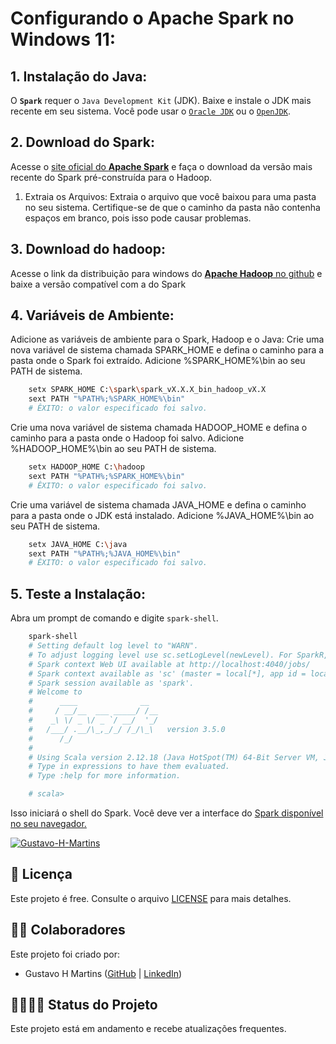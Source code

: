 # Configurando o Apache Spark no Windows 11:

## 1. Instalação do Java:

O **`Spark`** requer o `Java Development Kit` (JDK). Baixe e instale o JDK mais recente em seu sistema. Você pode usar o [`Oracle JDK`](https://www.oracle.com/java/technologies/downloads/#jdk21-windows) ou o [`OpenJDK`](https://learn.microsoft.com/pt-br/java/openjdk/download).

## 2. Download do Spark:

Acesse o [site oficial do **Apache Spark**](https://spark.apache.org/downloads.html) e faça o download da versão mais recente do Spark pré-construída para o Hadoop.

1. Extraia os Arquivos:
    Extraia o arquivo que você baixou para uma pasta no seu sistema. Certifique-se de que o caminho da pasta não contenha espaços em branco, pois isso pode causar problemas.

## 3. Download do hadoop:

Acesse o link da distribuição para windows do [**Apache Hadoop** no github](https://github.com/cdarlint/winutils) e baixe a versão compatível com a do Spark

## 4. Variáveis de Ambiente:

Adicione as variáveis de ambiente para o Spark, Hadoop e o Java:
Crie uma nova variável de sistema chamada SPARK_HOME e defina o caminho para a pasta onde o Spark foi extraído.
Adicione %SPARK_HOME%\bin ao seu PATH de sistema.

```bash
    setx SPARK_HOME C:\spark\spark_vX.X.X_bin_hadoop_vX.X
    sext PATH "%PATH%;%SPARK_HOME%\bin"
    # ÊXITO: o valor especificado foi salvo.
```

Crie uma nova variável de sistema chamada HADOOP_HOME e defina o caminho para a pasta onde o Hadoop foi salvo.
Adicione %HADOOP_HOME%\bin ao seu PATH de sistema.
```bash
    setx HADOOP_HOME C:\hadoop
    sext PATH "%PATH%;%SPARK_HOME%\bin"
    # ÊXITO: o valor especificado foi salvo.
```
Crie uma variável de sistema chamada JAVA_HOME e defina o caminho para a pasta onde o JDK está instalado.
Adicione %JAVA_HOME%\bin ao seu PATH de sistema.
```bash
    setx JAVA_HOME C:\java
    sext PATH "%PATH%;%JAVA_HOME%\bin"
    # ÊXITO: o valor especificado foi salvo.
```
## 5. Teste a Instalação:

Abra um prompt de comando e digite `spark-shell`. 
```bash 
    spark-shell
    # Setting default log level to "WARN".
    # To adjust logging level use sc.setLogLevel(newLevel). For SparkR, use setLogLevel(newLevel).
    # Spark context Web UI available at http://localhost:4040/jobs/
    # Spark context available as 'sc' (master = local[*], app id = local-1697213488762).
    # Spark session available as 'spark'.
    # Welcome to
    #      ____              __
    #     / __/__  ___ _____/ /__
    #    _\ \/ _ \/ _ `/ __/  '_/
    #   /___/ .__/\_,_/_/ /_/\_\   version 3.5.0
    #      /_/
    # 
    # Using Scala version 2.12.18 (Java HotSpot(TM) 64-Bit Server VM, Java 21)
    # Type in expressions to have them evaluated.
    # Type :help for more information.

    # scala>
```
Isso iniciará o shell do Spark. 
Você deve ver a interface do [Spark disponível no seu navegador.]()

[![Gustavo-H-Martins](https://github-readme-stats.vercel.app/api?username=Gustavo-H-Martins&show_icons=true&theme=radical)](https://github.com/Gustavo-H-Martins)

## 🧾 Licença
Este projeto é free. 
Consulte o arquivo [LICENSE](./LICENCE) para mais detalhes.

## 🧑🏽 Colaboradores
Este projeto foi criado por:

- Gustavo H Martins ([GitHub](https://github.com/Gustavo-H-Martins) | [LinkedIn](https://www.linkedin.com/in/gustavo-henrique-lopes-martins-361789192/))


## 🔋👩🏽‍💻 Status do Projeto
Este projeto está em andamento e recebe atualizações frequentes.

